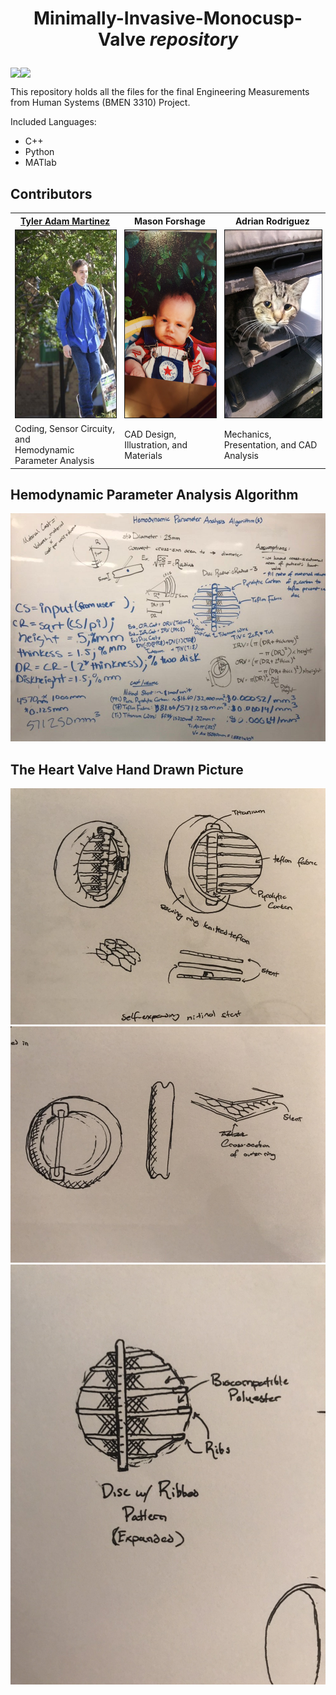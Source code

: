 # <p align="center"> **Minimally-Invasive-Monocusp-Valve** *repository*
<p align="center" style="display: flex;" >
<img src="https://visitor-badge.glitch.me/badge?page_id=tyleradammartinez.Minimally-Invasive-Monocusp-Valve" />
<img src="https://img.shields.io/npm/l/express" /> </p>

This repository holds all the files for the final Engineering Measurements from Human Systems (BMEN 3310) Project. <br />

Included Languages:
* C++
* Python
* MATlab

## Contributors  
<table style = "width:100%" align="center">
  <th><a href="https://www.linkedin.com/in/tyleradammartinez/" class="link">Tyler Adam Martinez</a></th>  
  <th>Mason Forshage</th>
  <th>Adrian Rodriguez</th> 
  </tr><tr>
  <td><img src="BMEN3310_images/TylerUNT.png" alt="" border="1" height="300" width="300" /></td>
  <td><img src="BMEN3310_images/Mason.jpeg" alt="" border="1" height="300" width="300" /></td>
  <td><img src="BMEN3310_images/Ardrian's_Cat.jpeg" alt="" border="1" height="300" width="300" /></td>
  </tr>
  <td>Coding, Sensor Circuity, and </br>Hemodynamic Parameter Analysis</td>
  <td>CAD Design, Illustration, and Materials</td>
  <td>Mechanics, Presentation, and CAD Analysis</td>
</table>

## Hemodynamic Parameter Analysis Algorithm
![ Hemodynamic Parameter Analysis Algorithm ](BMEN3310_images/HemodynamicParameterAnalysisAlgorithm.jpg)

## The Heart Valve Hand Drawn Picture
![ Picture of Heart Valve 0 ](BMEN3310_images/Valve0.jpeg)
![ Picture of Heart Valve 1 ](BMEN3310_images/Valve1.jpeg)
![ Picture of Heart Valve 2 ](BMEN3310_images/Valve2.jpeg)

